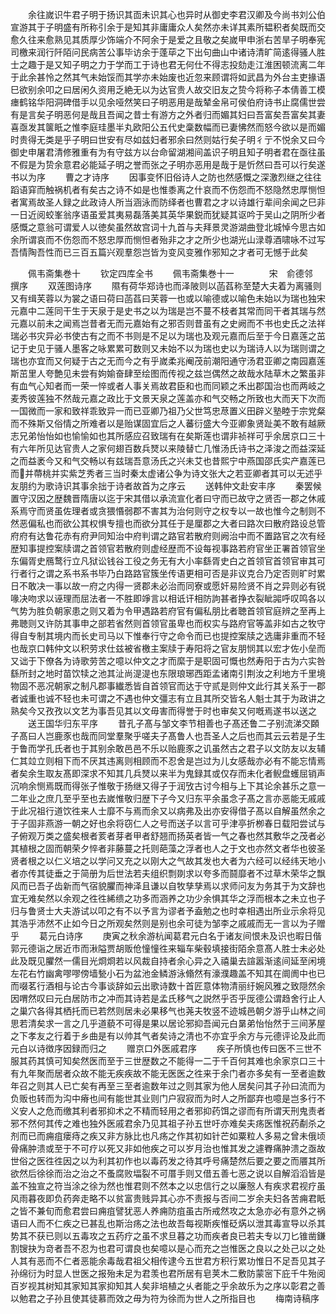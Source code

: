 <!-- { "loadSidebar": true } -->
　　余往嵗识牛君子明于扬识其靣未识其心也异时从御史李君汉卿及今尚书刘公伯宣游其于子明盛有所称引余于是知其非庸庸众人矣然亦未详其素所韫积者矣既而交愈久往来愈熟见其质厚少饰端介不阿余于是爱之且敬之矣嵗甲申浙右苦旱子明奉宪司檄来润行阡陌问民病苦公事毕访余于蓬荜之下出句曲山中诸诗清旷简逺得骚人胜士之趣于是又知子明之力于学而工于诗也君无何仕不得志投劾走江淮困顿流离二年于此余甚怜之然其气未始馁而其学亦未始废也近忽来顾谓将如武昌为外台主吏掾语巳欲别余叩之曰居闲久资用乏絶无以为达官贵人故交旧友之贽今将称子本倩善工模瘗鹤铭华阳洞碑借手以见余哑然笑曰子明恶用是哉辇金帛可侯伯府诗书止腐儒世尝有是言矣子明恶何是哉且吾闻之昔士有游方之外者归而媚其妇曰吾富矣吾富矣其妻喜亟发其箧眂之惟李庭珪墨半丸欧阳公五代史稾数幅而已妻怫然而怒今欲以是而媚时贵得无类是乎子明曰世安有尽如兹妇者邪余曰然则姑行矣子明彳亍不悦余又曰今御史申屠君清修雅重有为有守兹方以台命留湖湘间盖识子明且知子明者君在亟往虽不假是为贽余意君必能延子明之誉而张之子明亦恶用是哉于是忻然曰吾可以行矣遂书以为序
　　曹之才诗序
　　因事变怀旧俗诗人之防也然感慨之深激烈继之往往蹈语穽而触祸机者有矣古之诗不如是也惟黍离之什哀而不伤怨而不怒隐然忠厚恻怛者寓焉故圣人録之此政诗人所当涵泳而防绎者也曹君之才以诗雄行辈间余闻之巳非一日近阅蛟峯翁序语虽爱其夷易磊落美其英华果鋭而犹疑其讴吟于吴山之阴所少者感慨之意翁可谓爱人以徳矣虽然故宫词十九首与夫拜景灵游湖曲登北城悼今思古如余所谓哀而不伤怨而不怒忠厚而恻怛者殆非之才之所少也湖光山渌尊酒啸咏不过写吾情陶吾性而已三百五篇兴观羣怨岂皆为变风变雅作邪知之才者可无憾于此矣


　　佩韦斋集巻十
　　钦定四库全书
　　佩韦斋集巻十一　　　　宋　俞德邻　撰序
　　双莲图诗序
　　隰有荷华郑诗也而泽陂则以菡萏称至楚大夫着为离骚则又有缉芙蓉以为裳之语曰荷曰菡萏曰芙蓉一也或以喻德或以喻色未始以为瑞也独宋元嘉中二莲同干生于天泉于是史书之以为瑞是岂不蔓不枝者其常而同干者其瑞与然元嘉以前未之闻焉岂昔者无而元嘉始有之邪否则昔虽有之史阙而不书也史氏之法祥瑞必书灾异必书使古有之而不书则是不足以为瑞也及观元嘉而后至于今日嘉莲之茁记于史见于骚人墨客之咏累累可数则又未始不以为瑞也史以为瑞诗人以为瑞则谓之瑞也亦宜而又何疑于古之无而今之有乎嵗柔兆阉茂前潮阳通守汤君亚卿之南园嘉莲斯茁里人夸艶见未尝有姁媮奋肆至绘图而传视之兹岂偶然之故哉水陆草木之繁虽非有血气心知者而一荣一悴或者人事关焉故君臣和也而同颖之禾出郡国治也而两岐之麦秀彼莲独不然哉元嘉之政比于文景天泉之莲盖亦和气交畅之所致也大而天下次而一国微而一家和致祥乖致异一而已亚卿乃祖乃父世笃忠荩置义田辟义塾睦于宗党粲而不殊斯又俗情之所难者以是贻谋固宜后之人蕃衍盛大今亚卿象贤趾美不敢有越厥志兄弟怡怡如也愉愉如也其所感应召致瑞有在矣斯莲也谓非祯祥可乎余居京口三十有六年所见达官贵人之家何翅百数兵燹以来陵替亡几惟汤氏诗书之泽浚之而益深延之而益袤今又和气交畅以有兹瑞吾意汤氏之兴未艾也昔熙宁中燕国邵氏实产嘉莲已而并蔕桃并实紫芝秀者三当时秦太虚诸公争为诗文张大之若亚卿者其可以无述乎友朋约为歌诗识其事余拙于诗者故首为之序云
　　送韩仲文赴安丰序
　　秦罢候置守汉因之歴魏晋隋唐以迄于宋其借以承流宣化者曰守而已故守之贤否一郡之休戚系焉守而贤虽佐理者或贪猥惽弱郡不害其为治何则守之权专以一故也惟今之制则不然恶偏私也而欲公其权惧专擅也而欲分其任于是厘郡之大者曰路次曰散府路设总管府府有达鲁花赤有府尹同知治中府判谓之路官若散府则阙治中而不置路官之次有经歴知事提控案牍谓之首领官若散府则虚经歴而不设每视事路若府官坐正署首领官坐东偏胥史鴈鹜行立凡狱讼钱谷工役之务无有大小率繇胥史白之首领官首领官审其可行者行之谓之系书系书毕乃白路路官簇坐传语更相可否是非议克合乃定否则旷时累日不敢决一事以故一府之内得一贤郡未必治而同寮或愿奸易险贤不肖之异则必有锐喙决吻求以诬理而屈法者一不胜即竫言以相诋讦相防訽甚者挣衣裂眦嘂呼叹鸣各以气势为胜负朝家患之则又着为令甲遇路若府官有偏私朋比者聴首领官庭辨之至再上弗聴则又许防其事申之部若省然则首领官虽卑也而权实与路府官等盖非如古之牧守得自专制其境内而长史司马以下惟奉行守之命令而已也提控案牍之选庸非重而不轻也哉京口韩仲文以积劳求仕兹被省檄主案牍于寿阳将之官友朋悯其以宏才佐小垒而又诎于下僚各为诗歌劳苦之噫以仲文之才而縻于是职固可慨也然寿阳于古为六实咎繇所封之地时苗饮犊之池其沚尚湜湜也东限琅琊西距孟诸南引荆汝之利地方千里境物固不恶况朝家之制凡郡事纎悉皆自首领官而达于守贰是则仲文此行其关系于一郡者诚重也诚不轻也未可谓之不遇也仲文彊志有立且其所交皆名人魁士其于为政讲之熟矣今又孜孜以文艺为事吾见其以文毋害而得誉于时也审矣又何嘅焉遂书以送之
　　送王国华归东平序
　　昔孔子髙与邹文李节相善也子髙还鲁二子别流涕交頥子髙曰人岂鹿豕也哉而同堂羣聚乎嗟夫子髙鲁人也吾圣人之后也而其云云若是子生于鲁而学孔氏者也于其别余敢邑邑不乐以贻鹿豕之讥虽然古之君子以文防友以友辅仁其竝立则相下而不厌其违离则相顾而不忍舍是岂过为儿女感哉亦必有不能忘情焉者矣余生取友髙即深求不知其几兵燹以来半为鬼録其或仅存而未化者鲵盘蠖屈销声沉响余恻焉既而得张子惟敬于扬继又得子于润攷古讨今相与上下其论余甚乐之意一二年业之庶几至乎至也去嵗惟敬归歴下子今又归东平余虽念子髙之言亦恶能无戚戚于此况祖行道饮徃来人士靡不与焉而余又以病弗及出亦安得借子髙以自解虽然余之于子固非燕游一朝之好也余将窃仁人之号而送子以言可乎津亭折栁春日载阳尝试与子俯观万类之盛矣根者荄者芽者甲者舒翘而扬英者皆一气之春也然其敷华之茂者必其植根之固而朝荣夕悴者非藤蔓之托则葩藻之浮者也人之于文也亦然文者华也彼圣贤者根之以仁义培之以学问又充之以刚大之气故其发也大者为六经可以经纬天地小者亦传其徒垂之于简册为后世法若夫组织剽剟求以夸多而鬪靡者不过草木荣华之飘风而已吾子齿新而气宿貌臞而神泽且谦以自牧孳孳焉以求师问友为务其于为文辞也宜无难矣然以余观之徃徃絺缋之功多而涵养之功少余惧其华之浮而根本之未立也子归与鲁贤士大夫游试以叩之有不以予言为谬者予盍勉之也时幸相遇出所业示余将见其浩乎沛然不止如今日之所观矣然则是别也余可徒为邹李之戚戚而无一言以为子赠乎
　　葛元白诗序
　　庚寅之秋余游杭闻葛君元白名于诸友间恨未及识也暇日偕郭元德诣之居近市而湫隘贾胡贩伧憧憧徃来辎车柴毂填接街陌余意髙人胜士未必处此及既见臞然一儒目光烱烱若以风裁自持者余心异之入禧巢去諠嚣渐逺间延至闲境左花右竹幽禽嘐嘐傍墙甃小石为盆池金鳞游泳翛然有濠濮趣盖不知其在阛阓中也已而啜茗行酒相与论古今事谈辞如云出歌诗数十首匠意体物清丽纡婉风雅之致隠然余因喟然叹曰元白居防市之冲而其诗若是孟氏移气之説然乎否乎厐德公谓趋舍行止人之巢穴各得其栖托而已若然则居未必果移气也荛夫牧竖不迹城邑朝夕游乎山林之间思若清矣求一言之几乎道藐不可得是果以居论邪抑吾闻元白晜弟怡怡然于三间茅屋之下孝友之行着于乡曲是有以帅其气者矣诗之清也不亦宜乎余方与元德评论及此而元白以诗徴序因録而归之
　　赠京口外医戚君序
　　疾子所慎也传曰医不三世不服其药其慎可知矣然医而至于三世歴数之不能得一二于千百何其难也余家京口三十有九年聚而居者众故不能无疾疾故不能无医医之徃来于余门者亦多矣有一至者逾数年召之则其人已亡矣有再至三至者逾数年过之则其家为他人居矣问其子孙曰流而为负贩也转而为沟中瘠也间有能世其业则门户寂寂而为时人之所鄙弃也噫是岂多行不义安人之危而缴其利者邪抑术之不精而轻用之者邪抑药饵之谬而有所谓天刑鬼责者邪不然何其传之难也独外医戚君余乃见其祖子孙五世吁亦难矣夫疡医惟祝药劀杀之剂而已而痈疽瘘痔之疾又非方脉比也凡疡之作其初如针芒如粟粒人多易之曾未俄顷骨痛肿溃或至于不可疗以死又非如他疾之可以岁月治也惟其发之遽臖痛肿溃之亟故世俗之医徃徃因之以为利其初作也以毒药发之待其呼号痛楚然后要之要之而餍其所欲然后徐徐而治之治之不蚤腐败堛裂不可厝手则又借五善七恶之说以自解滔滔皆是盖不独宣之符当涂之徐为然也惟君则不然本之以忠信行之以廉慤人有疾求君视疗虽风雨暮夜即负药奔走略不以贫富贵贱异其心亦不责报与否间二岁余夫妇各苦痈君眂之皆不兼旬而愈君尝曰痈疽譬犹恶人养痈防疽虽古所戒然攻之太急亦必有意外之祸语曰人而不仁疾之已甚乱也斯治疡之法也故吾每视斯疾惟砭焫以泄其毒宣导以杀其势其不获已则以五毒攻之五药疗之虽不求旦暮之功而疾者良已若夫专以刀匕锥凿鎌割锼抉为竒者吾不忍为也君可谓良也矣噫以是心而充之岂惟医之良以之处己以之处人其有恶而不仁者恶能余毒哉君祖父相传逮今五世君方积行累功惟日不足吾见其子孙绵衍为时显人世医之报殆未足为君羡也君所居有皂荚木二敷防蒙宻下庇千牛殆阅百岁视其树知其家知其家抑知其人矣非培植之乆者能之乎余故乐为之序以彰君之善以勉君之子孙且使其徒慕而效之毋为符为徐而为世人之所指目也
　　梅南诗稿序
